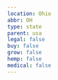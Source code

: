 ```yaml
---
location: Ohio
abbr: OH
type: state
parent: usa
legal: false
buy: false
grow: false
hemp: false
medical: false
---
```

